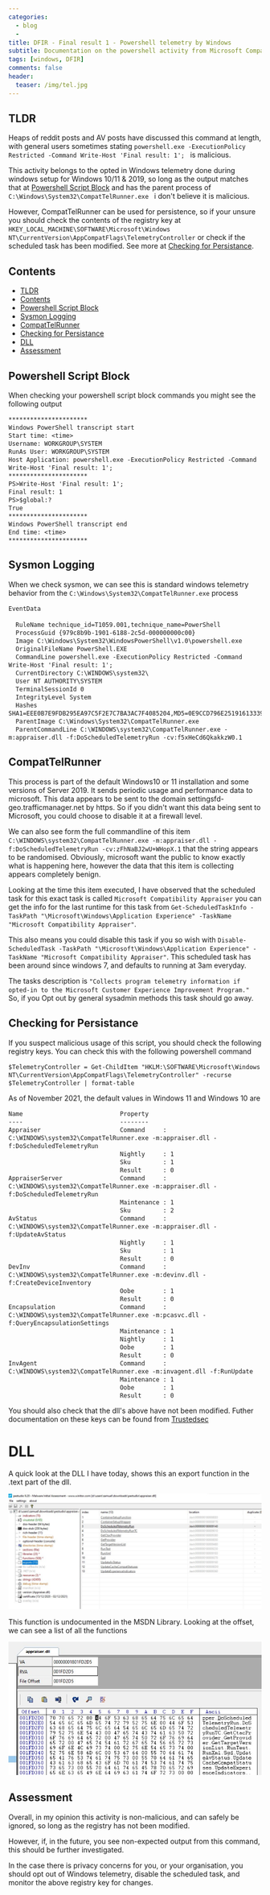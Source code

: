 ```yaml
---
categories:
  - blog
  - 
title: DFIR - Final result 1 - Powershell telemetry by Windows
subtitle: Documentation on the powershell activity from Microsoft Compatibility Appraiser
tags: [windows, DFIR]
comments: false
header:
  teaser: /img/tel.jpg
---
```


## TLDR
Heaps of reddit posts and AV posts have discussed this command at length, with general users sometimes stating `powershell.exe -ExecutionPolicy Restricted -Command Write-Host 'Final result: 1'; ` is malicious.

This activity belongs to the opted in Windows telemetry done during windows setup for Windows 10/11 & 2019, so long as the output matches that at [Powershell Script Block](#powershell-script-block) and has the parent process of `C:\Windows\System32\CompatTelRunner.exe ` i don't believe it is malicious.

However, CompatTelRunner can be used for persistence, so if your unsure you should check the contents of the registry key at `HKEY_LOCAL_MACHINE\SOFTWARE\Microsoft\Windows NT\CurrentVersion\AppCompatFlags\TelemetryController` or check if the scheduled task has been modified. See more at [Checking for Persistance](#checking-for-persistance).

## Contents

- [TLDR](#tldr)
- [Contents](#contents)
- [Powershell Script Block](#powershell-script-block)
- [Sysmon Logging](#sysmon-logging)
- [CompatTelRunner](#compattelrunner)
- [Checking for Persistance](#checking-for-persistance)
- [DLL](#dll)
- [Assessment](#assessment)
## Powershell Script Block

When checking your powershell script block commands you might see the following output

```
**********************
Windows PowerShell transcript start
Start time: <time>
Username: WORKGROUP\SYSTEM
RunAs User: WORKGROUP\SYSTEM
Host Application: powershell.exe -ExecutionPolicy Restricted -Command Write-Host 'Final result: 1';
**********************
PS>Write-Host 'Final result: 1';
Final result: 1
PS>$global:?
True
**********************
Windows PowerShell transcript end
End time: <time>
**********************
```

## Sysmon Logging

When we check sysmon, we can see this is standard windows telemetry behavior from the `C:\Windows\System32\CompatTelRunner.exe` process

```
EventData 

  RuleName technique_id=T1059.001,technique_name=PowerShell 
  ProcessGuid {979c8b9b-1901-6188-2c5d-000000000c00} 
  Image C:\Windows\System32\WindowsPowerShell\v1.0\powershell.exe 
  OriginalFileName PowerShell.EXE 
  CommandLine powershell.exe -ExecutionPolicy Restricted -Command Write-Host 'Final result: 1'; 
  CurrentDirectory C:\WINDOWS\system32\ 
  User NT AUTHORITY\SYSTEM 
  TerminalSessionId 0 
  IntegrityLevel System 
  Hashes SHA1=EEE0B7E9FDB295EA97C5F2E7C7BA3AC7F4085204,MD5=0E9CCD796E251916133392539572A374,SHA256=C7D4E119149A7150B7101A4BD9FFFBF659FBA76D058F7BF6CC73C99FB36E8221,IMPHASH=BF7A6E7A62C3F5B2E8E069438AC1DD3D 
  ParentImage C:\Windows\System32\CompatTelRunner.exe 
  ParentCommandLine C:\WINDOWS\system32\CompatTelRunner.exe -m:appraiser.dll -f:DoScheduledTelemetryRun -cv:f5xHeCd6QkakkzW0.1 
```

## CompatTelRunner

This process is part of the default Windows10 or 11 installation and some versions of Server 2019. It sends periodic usage and performance data to microsoft. This data appears to be sent to the domain settingsfd-geo.trafficmanager.net by https. So if you didn't want this data being sent to Microsoft, you could choose to disable it at a firewall level.

We can also see form the full commandline of this item `C:\WINDOWS\system32\CompatTelRunner.exe -m:appraiser.dll -f:DoScheduledTelemetryRun -cv:zFhNaBJ2wU+WHopX.1` that the string appears to be randomised. Obviously, microsoft want the public to know exactly what is happening here, however the data that this item is collecting appears completely benign.

Looking at the time this item executed, I have observed that the scheduled task for this exact task is called `Microsoft Compatibility Appraiser` you can get the info for the last runtime for this task from `Get-ScheduledTaskInfo -TaskPath "\Microsoft\Windows\Application Experience" -TaskName "Microsoft Compatibility Appraiser"`. 

This also means you could disable this task if you so wish with `Disable-ScheduledTask -TaskPath "\Microsoft\Windows\Application Experience" -TaskName "Microsoft Compatibility Appraiser"`. This scheduled task has been around since windows 7, and defaults to running at 3am everyday.

The tasks description is `"Collects program telemetry information if opted-in to the Microsoft Customer Experience Improvement Program."` So, if you Opt out by general sysadmin methods this task should go away. 

## Checking for Persistance

If you suspect malicious usage of this script, you should check the following registry keys. You can check this with the following powershell command

```
$TelemetryController = Get-ChildItem "HKLM:\SOFTWARE\Microsoft\Windows NT\CurrentVersion\AppCompatFlags\TelemetryController" -recurse
$TelemetryController | format-table
```

As of November 2021, the default values in Windows 11 and Windows 10 are
```
Name                           Property
----                           --------
Appraiser                      Command     : C:\WINDOWS\system32\CompatTelRunner.exe -m:appraiser.dll -f:DoScheduledTelemetryRun
                               Nightly     : 1
                               Sku         : 1
                               Result      : 0
AppraiserServer                Command     : C:\WINDOWS\system32\CompatTelRunner.exe -m:appraiser.dll -f:DoScheduledTelemetryRun
                               Maintenance : 1
                               Sku         : 2
AvStatus                       Command     : C:\WINDOWS\system32\CompatTelRunner.exe -m:appraiser.dll -f:UpdateAvStatus
                               Nightly     : 1
                               Sku         : 1
                               Result      : 0
DevInv                         Command     : C:\WINDOWS\system32\CompatTelRunner.exe -m:devinv.dll -f:CreateDeviceInventory
                               Oobe        : 1
                               Result      : 0
Encapsulation                  Command     : C:\WINDOWS\system32\CompatTelRunner.exe -m:pcasvc.dll -f:QueryEncapsulationSettings
                               Maintenance : 1
                               Nightly     : 1
                               Oobe        : 1
                               Result      : 0
InvAgent                       Command     : C:\WINDOWS\system32\CompatTelRunner.exe -m:invagent.dll -f:RunUpdate
                               Maintenance : 1
                               Oobe        : 1
                               Result      : 0
```

You should also check that the dll's above have not been modified. Futher documentation on these keys can be found from [Trustedsec](https://www.trustedsec.com/blog/abusing-windows-telemetry-for-persistence/?utm_content=131234033&utm_medium=social&utm_source=twitter&hss_channel=tw-403811306)

# DLL

A quick look at the DLL I have today, shows this an export function in the .text part of the dll.

![](/img/tel/1.jpg)

This function is undocumented in the MSDN Library. Looking at the offset, we can see a list of all the functions

![](/img/tel/2.jpg)


## Assessment

Overall, in my opinion this activity is non-malicious, and can safely be ignored, so long as the registry has not been modified.

However, if, in the future, you see non-expected output from this command, this should be further investigated. 

In the case there is privacy concerns for you, or your organisation, you should opt out of Windows telemetry, disable the scheduled task, and monitor the above registry key for changes.
